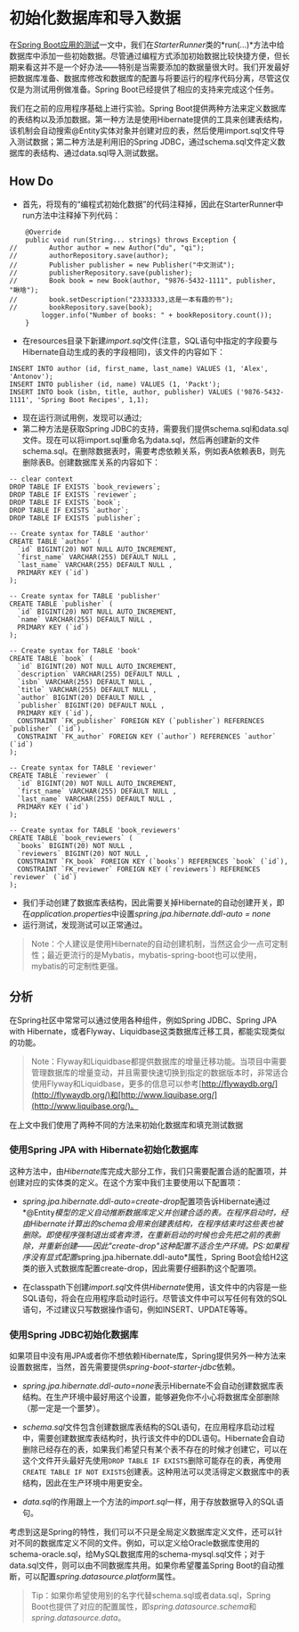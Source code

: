 # 初始化数据库和导入数据

在[Spring Boot应用的测试](test-mockito.md)一文中，我们在*StarterRunner*类的*run(...)*方法中给数据库中添加一些初始数据。尽管通过编程方式添加初始数据比较快捷方便，但长期来看这并不是一个好办法——特别是当需要添加的数据量很大时。我们开发最好把数据库准备、数据库修改和数据库的配置与将要运行的程序代码分离，尽管这仅仅是为测试用例做准备。Spring Boot已经提供了相应的支持来完成这个任务。

我们在之前的应用程序基础上进行实验。Spring Boot提供两种方法来定义数据库的表结构以及添加数据。第一种方法是使用Hibernate提供的工具来创建表结构，该机制会自动搜索@Entity实体对象并创建对应的表，然后使用import.sql文件导入测试数据；第二种方法是利用旧的Spring JDBC，通过schema.sql文件定义数据库的表结构、通过data.sql导入测试数据。

## How Do
- 首先，将现有的“编程式初始化数据”的代码注释掉，因此在StarterRunner中run方法中注释掉下列代码：

```
    @Override
    public void run(String... strings) throws Exception {
//        Author author = new Author("du", "qi");
//        authorRepository.save(author);
//        Publisher publisher = new Publisher("中文测试");
//        publisherRepository.save(publisher);
//        Book book = new Book(author, "9876-5432-1111", publisher, "瞅啥");
//        book.setDescription("23333333,这是一本有趣的书");
//        bookRepository.save(book);
        logger.info("Number of books: " + bookRepository.count());
    }
```
- 在resources目录下新建*import.sql*文件(注意，SQL语句中指定的字段要与Hibernate自动生成的表的字段相同)，该文件的内容如下：

```
INSERT INTO author (id, first_name, last_name) VALUES (1, 'Alex', 'Antonov');
INSERT INTO publisher (id, name) VALUES (1, 'Packt');
INSERT INTO book (isbn, title, author, publisher) VALUES ('9876-5432-1111', 'Spring Boot Recipes', 1,1);
```
- 现在运行测试用例，发现可以通过;
- 第二种方法是获取Spring JDBC的支持，需要我们提供schema.sql和data.sql文件。现在可以将import.sql重命名为data.sql，然后再创建新的文件schema.sql。在删除数据表时，需要考虑依赖关系，例如表A依赖表B，则先删除表B。创建数据库关系的内容如下：

```
-- clear context
DROP TABLE IF EXISTS `book_reviewers`;
DROP TABLE IF EXISTS `reviewer`;
DROP TABLE IF EXISTS `book`;
DROP TABLE IF EXISTS `author`;
DROP TABLE IF EXISTS `publisher`;

-- Create syntax for TABLE 'author'
CREATE TABLE `author` (
  `id` BIGINT(20) NOT NULL AUTO_INCREMENT,
  `first_name` VARCHAR(255) DEFAULT NULL ,
  `last_name` VARCHAR(255) DEFAULT NULL ,
  PRIMARY KEY (`id`)
);

-- Create syntax for TABLE 'publisher'
CREATE TABLE `publisher` (
  `id` BIGINT(20) NOT NULL AUTO_INCREMENT,
  `name` VARCHAR(255) DEFAULT NULL ,
  PRIMARY KEY (`id`)
);

-- Create syntax for TABLE 'book'
CREATE TABLE `book` (
  `id` BIGINT(20) NOT NULL AUTO_INCREMENT,
  `description` VARCHAR(255) DEFAULT NULL ,
  `isbn` VARCHAR(255) DEFAULT NULL ,
  `title` VARCHAR(255) DEFAULT NULL ,
  `author` BIGINT(20) DEFAULT NULL ,
  `publisher` BIGINT(20) DEFAULT NULL ,
  PRIMARY KEY (`id`),
  CONSTRAINT `FK_publisher` FOREIGN KEY (`publisher`) REFERENCES `publisher` (`id`),
  CONSTRAINT `FK_author` FOREIGN KEY (`author`) REFERENCES `author` (`id`)
);

-- Create syntax for TABLE 'reviewer'
CREATE TABLE `reviewer` (
  `id` BIGINT(20) NOT NULL AUTO_INCREMENT,
  `first_name` VARCHAR(255) DEFAULT NULL ,
  `last_name` VARCHAR(255) DEFAULT NULL ,
  PRIMARY KEY (`id`)
);

-- Create syntax for TABLE 'book_reviewers'
CREATE TABLE `book_reviewers` (
  `books` BIGINT(20) NOT NULL ,
  `reviewers` BIGINT(20) NOT NULL ,
  CONSTRAINT `FK_book` FOREIGN KEY (`books`) REFERENCES `book` (`id`),
  CONSTRAINT `FK_reviewer` FOREIGN KEY (`reviewers`) REFERENCES `reviewer` (`id`)
);
```
- 我们手动创建了数据库表结构，因此需要关掉Hibernate的自动创建开关，即在*application.properties*中设置*spring.jpa.hibernate.ddl-auto = none*
- 运行测试，发现测试可以正常通过。

> Note：个人建议是使用Hibernate的自动创建机制，当然这会少一点可定制性；最近更流行的是Mybatis，mybatis-spring-boot也可以使用，mybatis的可定制性更强。

## 分析
在Spring社区中常常可以通过使用各种组件，例如Spring JDBC、Spring JPA with Hibernate，或者Flyway、Liquidbase这类数据库迁移工具，都能实现类似的功能。

> Note：Flyway和Liquidbase都提供数据库的增量迁移功能。当项目中需要管理数据库的增量变动，并且需要快速切换到指定的数据版本时，非常适合使用Flyway和Liquidbase，更多的信息可以参考[http://flywaydb.org/](http://flywaydb.org/)和[http://www.liquibase.org/](http://www.liquibase.org/)。

在上文中我们使用了两种不同的方法来初始化数据库和填充测试数据

### 使用Spring JPA with Hibernate初始化数据库
这种方法中，由*Hibernate*库完成大部分工作，我们只需要配置合适的配置项，并创建对应的实体类的定义。在这个方案中我们主要使用以下配置项：
- *spring.jpa.hibernate.ddl-auto=create-drop*配置项告诉Hibernate通过*@Entity*模型的定义自动推断数据库定义并创建合适的表。在程序启动时，经由Hibernate计算出的schema会用来创建表结构，在程序结束时这些表也被删除。即使程序强制退出或者奔溃，在重新启动的时候也会先把之前的表删除，并重新创建——因此"create-drop"这种配置不适合生产环境。PS:如果程序没有显式配置*spring.jpa.hibernate.ddl-auto*属性，Spring Boot会给H2这类的嵌入式数据库配置create-drop，因此需要仔细斟酌这个配置项。

- 在classpath下创建*import.sql*文件供*Hibernate*使用，该文件中的内容是一些SQL语句，将会在应用程序启动时运行。尽管该文件中可以写任何有效的SQL语句，不过建议只写数据操作语句，例如INSERT、UPDATE等等。

### 使用Spring JDBC初始化数据库
如果项目中没有用JPA或者你不想依赖Hibernate库，Spring提供另外一种方法来设置数据库，当然，首先需要提供*spring-boot-starter-jdbc*依赖。

- *spring.jpa.hibernate.ddl-auto=none*表示Hibernate不会自动创建数据库表结构。在生产环境中最好用这个设置，能够避免你不小心将数据库全部删除（那一定是一个噩梦）。

- *schema.sql*文件包含创建数据库表结构的SQL语句，在应用程序启动过程中，需要创建数据库表结构时，执行该文件中的DDL语句。Hibernate会自动删除已经存在的表，如果我们希望只有某个表不存在的时候才创建它，可以在这个文件开头最好先使用`DROP TABLE IF EXISTS`删除可能存在的表，再使用`CREATE TABLE IF NOT EXISTS`创建表。这种用法可以灵活得定义数据库中的表结构，因此在生产环境中用更安全。

- *data.sql*的作用跟上一个方法的*import.sql*一样，用于存放数据导入的SQL语句。

考虑到这是Spring的特性，我们可以不只是全局定义数据库定义文件，还可以针对不同的数据库定义不同的文件。例如，可以定义给Oracle数据库使用的schema-oracle.sql，给MySQL数据库用的schema-mysql.sql文件；对于data.sql文件，则可以由不同数据库共用。如果你希望覆盖Spring Boot的自动推断，可以配置*spring.datasource.platform*属性。

>Tip：如果你希望使用别的名字代替schema.sql或者data.sql，Spring Boot也提供了对应的配置属性，即*spring.datasource.schema*和*spring.datasource.data*。
